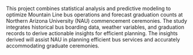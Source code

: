 This project combines statistical analysis and predictive modeling to optimize Mountain Line bus operations and forecast graduation counts at Northern Arizona University (NAU) commencement ceremonies. The study integrates historical bus boarding data, weather variables, and graduation records to derive actionable insights for efficient planning. The insights derived will assist NAU in planning efficient bus services and accurately accommodating graduate ceremonies.
